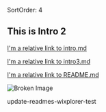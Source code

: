 SortOrder: 4
## This is Intro 2

[I'm a relative link to intro.md](./intro.md)

[I'm a relative link to intro3.md](./intro3.md)

[I'm a relative link to README.md](./../README.md)


![Broken Image](./non-exist-image.jpg)

update-readmes-wixplorer-test
